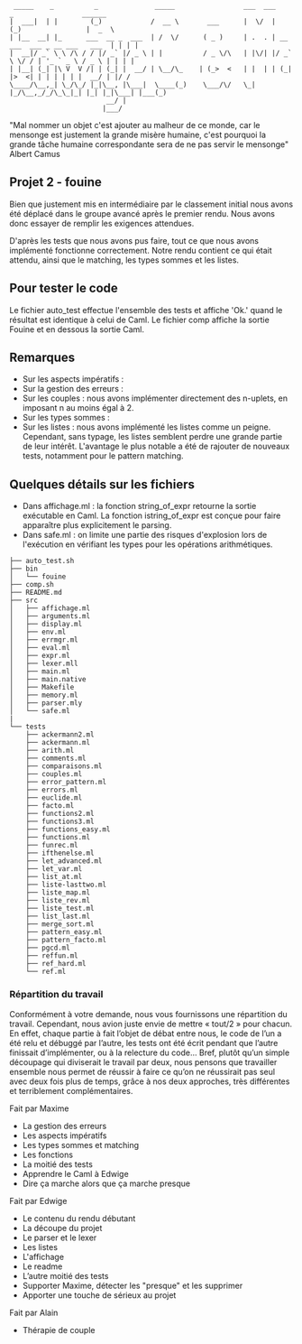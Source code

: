 ```
 _____    _          _              _____                 ___  ___           _                 ______
|  ___|  | |        (_)            /  __ \       ___      |  \/  |          (_)                |  _  \
| |__  __| |_      ___  __ _  ___  | /  \/      ( _ )     | .  . | __ ___  ___ _ __ ___   ___  | | | |
|  __|/ _` \ \ /\ / / |/ _` |/ _ \ | |          / _ \/\   | |\/| |/ _` \ \/ / | '_ ` _ \ / _ \ | | | |
| |__| (_| |\ V  V /| | (_| |  __/ | \__/\_    | (_>  <   | |  | | (_| |>  <| | | | | | |  __/ | |/ /
\____/\__,_| \_/\_/ |_|\__, |\___|  \____(_)    \___/\/   \_|  |_/\__,_/_/\_\_|_| |_| |_|\___| |___(_)
                        __/ |
                       |___/
```

"Mal nommer un objet c'est ajouter au malheur de ce monde, car le mensonge est justement la grande misère humaine, c'est pourquoi la grande tâche humaine correspondante sera de ne pas servir le mensonge" Albert Camus

## Projet 2 - fouine

Bien que justement mis en intermédiaire par le classement initial nous avons été déplacé dans le groupe avancé après le premier rendu. Nous avons donc essayer de remplir les exigences attendues.

D'après les tests que nous avons pus faire, tout ce que nous avons implémenté fonctionne correctement. Notre rendu contient ce qui était attendu, ainsi que le matching, les types sommes et les listes.


## Pour tester le code

Le fichier auto_test effectue l'ensemble des tests et affiche 'Ok.' quand le résultat est identique à celui de Caml. Le fichier comp affiche la sortie Fouine et en dessous la sortie Caml.

## Remarques

- Sur les aspects impératifs :
- Sur la gestion des erreurs : 
- Sur les couples : nous avons implémenter directement des n-uplets, en imposant n au moins égal à 2.
- Sur les types sommes :
- Sur les listes : nous avons implémenté les listes comme un peigne. Cependant, sans typage, les listes semblent perdre une grande partie de leur intérêt. L'avantage le plus notable a été de rajouter de nouveaux tests, notamment pour le pattern matching.

## Quelques détails sur les fichiers

- Dans affichage.ml : la fonction string_of_expr retourne la sortie exécutable en Caml. La fonction istring_of_expr est conçue pour faire apparaître plus explicitement le parsing.
- Dans safe.ml : on limite une partie des risques d'explosion lors de l'exécution en vérifiant les types pour les opérations arithmétiques.

```
├── auto_test.sh
├── bin
│   └── fouine
├── comp.sh
├── README.md
├── src
│   ├── affichage.ml
│   ├── arguments.ml
│   ├── display.ml
│   ├── env.ml
│   ├── errmgr.ml
│   ├── eval.ml
│   ├── expr.ml
│   ├── lexer.mll
│   ├── main.ml
│   ├── main.native
│   ├── Makefile
│   ├── memory.ml
│   ├── parser.mly
│   └── safe.ml
|
└── tests
    ├── ackermann2.ml
    ├── ackermann.ml
    ├── arith.ml
    ├── comments.ml
    ├── comparaisons.ml
    ├── couples.ml
    ├── error_pattern.ml
    ├── errors.ml
    ├── euclide.ml
    ├── facto.ml
    ├── functions2.ml
    ├── functions3.ml
    ├── functions_easy.ml
    ├── functions.ml
    ├── funrec.ml
    ├── ifthenelse.ml
    ├── let_advanced.ml
    ├── let_var.ml
    ├── list_at.ml
    ├── liste-lasttwo.ml
    ├── liste_map.ml
    ├── liste_rev.ml
    ├── liste_test.ml
    ├── list_last.ml
    ├── merge_sort.ml
    ├── pattern_easy.ml
    ├── pattern_facto.ml
    ├── pgcd.ml
    ├── reffun.ml
    ├── ref_hard.ml
    └── ref.ml
```



### Répartition du travail

Conformément à votre demande, nous vous fournissons une répartition du travail. Cependant, nous avion juste envie de mettre « tout/2 » pour chacun. En effet, chaque partie à fait l’objet de débat entre nous, le code de l’un a été relu et débuggé par l’autre, les tests ont été écrit pendant que l’autre  finissait d’implémenter, ou à la relecture du code… Bref, plutôt qu’un simple découpage qui diviserait le travail par deux, nous pensons que travailler ensemble nous permet de réussir à faire ce qu’on ne réussirait pas seul avec deux fois plus de temps, grâce à nos deux approches, très différentes et terriblement complémentaires.

Fait par Maxime
- La gestion des erreurs
- Les aspects impératifs
- Les types sommes et matching
- Les fonctions
- La moitié des tests
- Apprendre le Caml à Edwige
- Dire ça marche alors que ça marche presque

Fait par Edwige
- Le contenu du rendu débutant
- La découpe du projet
- Le parser et le lexer
- Les listes
- L'affichage
- Le readme
- L’autre moitié des tests
- Supporter Maxime, détecter les "presque" et les supprimer
- Apporter une touche de sérieux au projet

Fait par Alain
- Thérapie de couple




